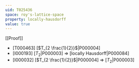 ```yaml
---
uid: T025436
space: roy's-lattice-space
property: locally-hausdorff
value: true
---
```

[[Proof]]

* [T000463] [$T_{2 \frac{1}{2}}$|P000004]
* [I000193] [$T_2$|P000003] => [locally Hausdorff|P000084]
* [I000032] [$T_{2 \frac{1}{2}}$|P000004] => [$T_2$|P000003]

